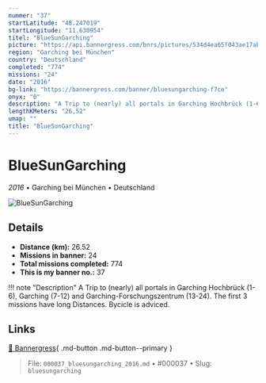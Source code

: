 ```yaml
---
nummer: "37"
startLatitude: "48.247019"
startLongitude: "11.630954"
titel: "BlueSunGarching"
picture: "https://api.bannergress.com/bnrs/pictures/534d4ea65f043ae17ab0adaae39ce044"
region: "Garching bei München"
country: "Deutschland"
completed: "774"
missions: "24"
date: "2016"
bg-link: "https://bannergress.com/banner/bluesungarching-f7ce"
onyx: "0"
description: "A Trip to (nearly) all portals in Garching Hochbrück (1-6), Garching (7-12) and Garching-Forschungszentrum (13-24). The first 3 missions have long Distances. Bycicle is adviced."
lengthKMeters: "26,52"
umap: ""
title: "BlueSunGarching"
---
```

# BlueSunGarching

*2016* • Garching bei München • Deutschland

![BlueSunGarching](https://api.bannergress.com/bnrs/pictures/534d4ea65f043ae17ab0adaae39ce044)

## Details
- **Distance (km):** 26.52
- **Missions in banner:** 24
- **Total missions completed:** 774
- **This is my banner no.:** 37


!!! note "Description"
    A Trip to (nearly) all portals in Garching Hochbrück (1-6), Garching (7-12) and Garching-Forschungszentrum (13-24). The first 3 missions have long Distances. Bycicle is adviced.



## Links
[🔗 Bannergress](https://bannergress.com/banner/bluesungarching-f7ce){ .md-button .md-button--primary }



> File: `000037_bluesungarching_2016.md` • #000037 • Slug: `bluesungarching`
